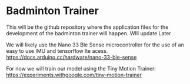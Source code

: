 # Badminton Trainer
This will be the github repository where the application files for the development of the badminton trainer will happen. WIll update Later

We will likely use the Nano 33 Ble Sense microcontroller for the use of an easy to use IMU and tensorflow lte acess. 
https://docs.arduino.cc/hardware/nano-33-ble-sense

For now we will train our model using the Tiny Motion Trainer:
https://experiments.withgoogle.com/tiny-motion-trainer

